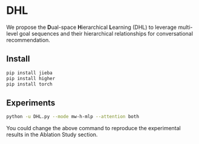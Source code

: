 # DHL
We propose the **D**ual-space **H**ierarchical **L**earning (DHL) to leverage multi-level goal sequences and their hierarchical relationships for conversational recommendation.

## Install
```bash
pip install jieba
pip install higher
pip install torch
```

## Experiments

```bash
python -u DHL.py --mode mw-h-mlp --attention both
```

You could change the above command to reproduce the experimental results in the Ablation Study section.
